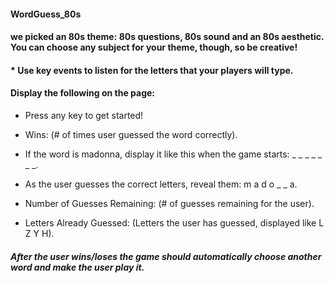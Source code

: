 ####  WordGuess_80s
#### we picked an 80s theme: 80s questions, 80s sound and an 80s aesthetic. You can choose any subject for your theme, though, so be creative!

#### * Use key events to listen for the letters that your players will type.

#### Display the following on the page:


* Press any key to get started!


* Wins: (# of times user guessed the word correctly).


* If the word is madonna, display it like this when the game starts: _ _ _ _ _ _ _.


* As the user guesses the correct letters, reveal them: m a d o _  _ a.


* Number of Guesses Remaining: (# of guesses remaining for the user).


* Letters Already Guessed: (Letters the user has guessed, displayed like L Z Y H).


##### After the user wins/loses the game should automatically choose another word and make the user play it.
